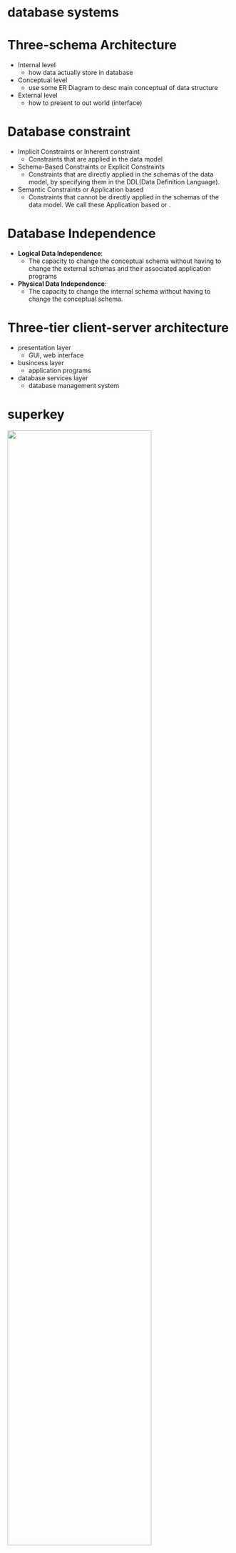 # database systems

# Three-schema Architecture
* Internal level
  * how data actually store in database
* Conceptual level
  * use some ER Diagram to desc main conceptual of data structure
* External level
  * how to present to out world (interface)

# Database constraint
* Implicit Constraints or Inherent constraint
  * Constraints that are applied in the data model
* Schema-Based Constraints or Explicit Constraints
  * Constraints that are directly applied in the schemas of the data model, by specifying them in the DDL(Data Definition Language).
* Semantic Constraints or Application based
  * Constraints that cannot be directly applied in the schemas of the data model. We call these Application based or .
# Database Independence
* **Logical Data Independence**:  
  * The capacity to change the conceptual schema without having to change the external schemas and their associated application programs
* **Physical Data Independence**:  
  * The capacity to change the internal schema without having to change the conceptual schema.
# Three-tier client-server architecture
* presentation layer
  * GUI, web interface
* busincess layer
  * application programs
* database services layer
  * database management system
# superkey
<image src="https://media.geeksforgeeks.org/wp-content/uploads/20230314093236/keys-in-dbms.jpg" width="80%">


# null
A special null value is used to represent values that are unknown or not available (value exist) or inapplicable (value undefined) in certain tuples.
# EER diagram


## total vs partial | disjoint vs overlapped
|                         | total                 | partial     | disjoint    | overlapped        |
| ----------------------- | --------------------- | ----------- | ----------- | ----------------- |
| EER diagram             | double line           | single line | d           | o                 |
| super class inheritance | at least one subclass | can be none | at most one | can more than one |

* **specialization**:  
  * top down conceptual refinement process
  * arrow to subclass
* **generalization**:  
  * bottom up conceptual synthesis process
  * arrow to superclass
* **shared subclass**:  
  * multiple super class
  * multiple inheritance from diff super class
  * presend subclass is intersection of super class
* **Categories (UNION TYPES)**:  
  * presend subclass is union of super class
  * use "U" as symbol in EER diagram
# sql
```sql
HOTEL(hotelNo, hoteName, City);
ROOM(roomNo, hotelNo, type, price);
BOOKING(hotelNoguestNo, dateFrom, dateTo, foomNo);
GUEST(guestNo, guestName, guestAddress);
```
## List the price and type of all rooms that hotelName is Howard Hotel.
```sql
SELECT r.price, r.type
FROM ROOM r
INNER JOIN HOTEL h ON r.hotelNo = h.hotelNo
WHERE h.hotelName = 'Howard Hotel';
```
```sql
SELECT price, type
FROM ROOM
WHERE hotelNo = (SELECT hotelNo FROM HOTEL WHERE hotelName = 'Howard Hotel');
```

## List the details of all rooms at the Howard Hotel, including the name of the guest staying in the room if the room is occupied.
```sql
SELECT r.roomNo, r.type, r.price, g.guestName
FROM ROOM r
LEFT JOIN BOOKING b ON r.roomNo = b.roomNo
LEFT JOIN GUEST g ON b.guestNo = g.guestNo
INNER JOIN HOTEL h ON r.hotelNo = h.hotelNo
WHERE h.hotelName = 'Howard Hotel';
```
## List all single rooms with a price below 3,000 per night. ) (4%) List all guests currently staying at the Howard Hotel.
```sql
SELECT r.roomNo, r.price
FROM ROOM r
WHERE r.type = 'single' AND r.price < 3000;

```
## list all guests currently staying at the "Howard Hotel,"
```sql
SELECT DISTINCT g.guestName
FROM GUEST g
INNER JOIN BOOKING b ON g.guestNo = b.guestNo
WHERE b.hotelNo = (SELECT hotelNo FROM HOTEL WHERE hotelName = 'Howard Hotel');
```
## execpt
```sql
SELECT Fname, Lname
FROM Employee
WHERE NOT EXISTS((SELECT Pnumber
										FROM PROJECT
										WHERE Dno=5)
					EXCEPT(SELECT Pno
									FROM WORKS_ON
									WHERE Ssn= ESsn));
```
## schemas
## join vs. sub-query
In general join have better performance because of optimisers.

# 正規化 (normalization)

* make sure attribute semantics are clear
* reducing redundant information
*


1. candidate key: If a relation schema has more than one key, each is called a candidate key
1. Prime attribute: Prime attribute must be a member of some candidate key
## Functional Dependency
$\{x,y\}\rightarrow\{z\}\\$
mean if get x and y can get z
## partial dependency
$\{x,y\}\rightarrow\{z\}$ but $ \{x\}\rightarrow\{z\}\\$
x alone can get z then it is partial dependency
## Fully Functional Dependency
not partial dependency
## transitive dependency
$\{x\}\rightarrow\{y\}\\$
$\{y\}\rightarrow\{z\}\\$
and y is not candidate key then it is transitive dependency
## multivalued dependency

$\{x\}\rightarrow\{y\}\\$
if y is the subset of x then this is multivalued dependency
## join dependency | dependency preservation
## 1NF
*  must be a primary key for identification
*  no duplicated rows or columns
*  no nest relations(JSON)
*  no composite attributes (struct)
*  no multivalued attributes (array)
## 2NF
* 1NF
* no partial dependency
* All attributes depend on the whole key
* No partial dependencies on the primary key (for nonprime attributes)
## 3NF
* 2NF
* All attributes depend on nothing but the key
* No transitive dependencies on the primary key (for nonprime attribute

## BCNF or 3.5NF (Boyce-Codd Normal Form)

* 3NF
* all key of table cant depend on another non-key columns

## 4NF
* if, for every nontrivial multivalued dependency x is superkey
* not only can save on storage, but also avoid the update anomalies

## 5NF
* The constraint states that every legal state r of R should have a non-additive join decomposition into R1, R2, ..., Rn; that is, for every such r we have

## NF example
2NF

<image src="https://imgur.com/iohrUvO.png" width="80%">


3NF

<image src="https://imgur.com/MLKsKtS.png" width="80%">


4NF 5NF

<image src="https://imgur.com/TPJqzyP.png" width="80%">


# disk



<image src="https://imgur.com/rnZdBwG.png" width="80%">


* **Seek time**: position the read/write head on the correct track
* **Rotational delay or latency**: the beginning of the desired block rotates into position under the read/write head
* **Block transfer time**: transfer the data of the desired block
* **Blocking factor (bfr)**: refers to the number of records per block
* primary file organizations
  * records of a file are physically placed on the disk
  * how the records can be accessed
  * e.g.heap, sorted, hashed, B-tree
## buffering
### double buffering
* ite continuous stream of blocks from memory to the disk
* Permits continuous reading or writing of data on consecutive disk blocks, which eliminates the seek time and rotational delay for all but the first block transfer
### Buffer Management
Buffer manager is a software component of a DBMS that responds
to requests for data and decides what buffer to use and what pages to
replace in the buffer to accommodate the newly requested blocks

* Controls the main memory directly as in most RDBMS
* Allocate buffers in virtual memory, which allows the control to transfer to the operating system (OS

#### data requested workflow
1. checks if the requested page is already in a buffer in the buffer pool; if so, it increments its pin-count and release the page
2. If the page is not in the buffer pool, the buffer manager does the following
   1. It chooses a page for replacement, using the replacement policy, and increments its pin-count
   2. If the dirty bit of the replacement page is on, the buffer manager writes that page to disk by replacing its old copy on disk. If the dirty it is not on, no need to write
   3. The main memory address of the new page is passed to the requesting application
### Buffer Replacement Strategies
* Least recently used (LRU)
* Clock policy (a round-robin variant of the LRU)
* First-in-first-out (FIFO)
* Most recently used (MRU)
## record
* fixed length
* variable length
  * variable field (varying size)
  * repeating field (multiple values)
  * optional field (optional)

<!-- ## Operations on Files -->
## file
* **Unspanned**: no record can span two blocks
* **Spanned**: a record can be stored in more than one block

### unorder file
* linear search
* heap or pile file
* Record insertion is quite efficient
* deletion marker
### order file
* sequential
* sorted
* binary search

#### clustered index(B-Tree)
primary index is leaf index of tree
<image src="https://imgur.com/6Ix8crC.png" width="80%">

#### not clustered index
<image src="https://imgur.com/5MTXQN2.png" width="80%">

### hash file
directories can be stored on disk, and they expand or shrink dynamically
#### deal with collision
* **Chaining**: use link list to chaining data 
* Rehashing
* Open Addressing

#### static hashing
* order access is inefficient
#### dynamic Hashing
* directory is a binary tree
#### extendible hashing
* directory is an array of size $2^d$ where $d$ is called the global depth
#### Linear hashing
* not use a directory
## RAID
<image src="https://imgur.com/SmeeVaQ.png" width="80%">


* **Improve reliability**: by storing redundant information on disks using parity or some other error correction code
* **transfer rate**: high overall transfer rate and also accomplish load balancing
* **performance**: improve disk performance
* data striping
  * Bit-level data striping
    * Splitting a byte of data and writing bit j to the jth disk
    * Can be generalized to a number of disks that is either a multiple or a factor of eight
  * Block-level data striping
    * separate disks to reduce queuing time of I/O reques
    * arge requests (accessing multiple blocks) can be parallelized to reduce the response time
## NAS(Network-Attached Storage)
* file sharing
* low cost
## SAN(Storage Area Networks)
* **Flexible**: many-to-many connectivity among servers and storage devices using fiber channel hubs and switches
* Better isolation capabilities allowing non-disruptive addition of new peripherals and servers
## index

* ****primary index****: must be defined on an ordered key field.
* ****clustered index****: must be defined on an order field (not keyed) allowing for ranges of records with identical index field values.
* ****secondary index****: is defined on any non-ordered (keyed or non-key) field.
